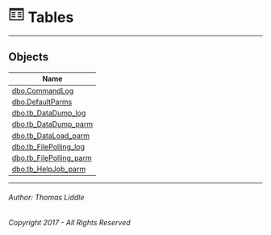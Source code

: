 #### 

# ![Tables](../Images/Table32.png) Tables

---

## <a name="#objects"></a>Objects

| Name |
|---|
| [dbo.CommandLog](CommandLog.md) |
| [dbo.DefaultParms](DefaultParms.md) |
| [dbo.tb_DataDump_log](tb_DataDump_log.md) |
| [dbo.tb_DataDump_parm](tb_DataDump_parm.md) |
| [dbo.tb_DataLoad_parm](tb_DataLoad_parm.md) |
| [dbo.tb_FilePolling_log](tb_FilePolling_log.md) |
| [dbo.tb_FilePolling_parm](tb_FilePolling_parm.md) |
| [dbo.tb_HelpJob_parm](tb_HelpJob_parm.md) |


---

###### Author:  Thomas Liddle

###### Copyright 2017 - All Rights Reserved